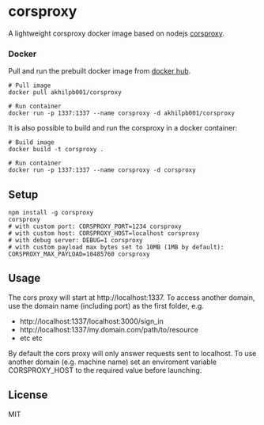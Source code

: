 # corsproxy

A lightweight corsproxy docker image based on nodejs [corsproxy](https://www.npmjs.com/package/corsproxy).

### Docker

Pull and run the prebuilt docker image from [docker hub](https://cloud.docker.com/repository/docker/akhilpb001/corsproxy).

```
# Pull image
docker pull akhilpb001/corsproxy

# Run container
docker run -p 1337:1337 --name corsproxy -d akhilpb001/corsproxy
```

It is also possible to build and run the corsproxy in a docker container:

```
# Build image
docker build -t corsproxy .

# Run container
docker run -p 1337:1337 --name corsproxy -d corsproxy
```

## Setup

```
npm install -g corsproxy
corsproxy
# with custom port: CORSPROXY_PORT=1234 corsproxy
# with custom host: CORSPROXY_HOST=localhost corsproxy
# with debug server: DEBUG=1 corsproxy
# with custom payload max bytes set to 10MB (1MB by default): CORSPROXY_MAX_PAYLOAD=10485760 corsproxy
```

## Usage

The cors proxy will start at http://localhost:1337.
To access another domain, use the domain name (including port) as the first folder, e.g.

- http://localhost:1337/localhost:3000/sign_in
- http://localhost:1337/my.domain.com/path/to/resource
- etc etc

By default the cors proxy will only answer requests sent to localhost. To use another domain (e.g. machine name) set an enviroment variable CORSPROXY_HOST to the required value before launching.

## License

MIT
